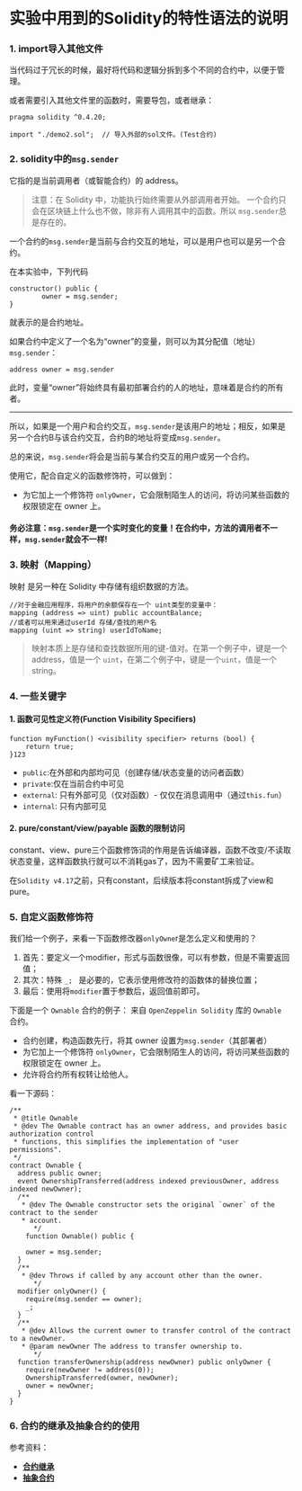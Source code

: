 # 实验中用到的Solidity的特性语法的说明

### 1. import导入其他文件

 当代码过于冗长的时候，最好将代码和逻辑分拆到多个不同的合约中，以便于管理。 

或者需要引入其他文件里的函数时，需要导包，或者继承：

```tsx
pragma solidity ^0.4.20;
 
import "./demo2.sol";  // 导入外部的sol文件。(Test合约)
```

### 2. solidity中的`msg.sender`

它指的是当前调用者（或智能合约）的 address。

> 注意：在 Solidity 中，功能执行始终需要从外部调用者开始。 一个合约只会在区块链上什么也不做，除非有人调用其中的函数。所以 `msg.sender`总是存在的。

一个合约的`msg.sender`是当前与合约交互的地址，可以是用户也可以是另一个合约。

在本实验中，下列代码

```tsx
constructor() public {
        owner = msg.sender;
}
```

就表示的是合约地址。

如果合约中定义了一个名为“owner”的变量，则可以为其分配值（地址）`msg.sender`：

    address owner = msg.sender
此时，变量“owner”将始终具有最初部署合约的人的地址，意味着是合约的所有者。

---

所以，如果是一个用户和合约交互，`msg.sender`是该用户的地址；相反，如果是另一个合约B与该合约交互，合约B的地址将变成`msg.sender`。

总的来说，`msg.sender`将会是当前与某合约交互的用户或另一个合约。

使用它，配合自定义的函数修饰符，可以做到：

- 为它加上一个修饰符 `onlyOwner`，它会限制陌生人的访问，将访问某些函数的权限锁定在 owner 上。

#### **务必注意：`msg.sender`是一个实时变化的变量！在合约中，方法的调用者不一样，`msg.sender`就会不一样!** 

### 3. 映射（Mapping）

映射 是另一种在 Solidity 中存储有组织数据的方法。

```tsx
//对于金融应用程序，将用户的余额保存在一个 uint类型的变量中：
mapping (address => uint) public accountBalance;
//或者可以用来通过userId 存储/查找的用户名
mapping (uint => string) userIdToName;
```

> 映射本质上是存储和查找数据所用的键-值对。在第一个例子中，键是一个 address，值是一个 `uint`，在第二个例子中，键是一个`uint`，值是一个 string。

### 4. 一些关键字

#### 1. 函数可见性定义符(Function Visibility Specifiers)

```
function myFunction() <visibility specifier> returns (bool) {
    return true;
}123
```

- `public`:在外部和内部均可见（创建存储/状态变量的访问者函数）
- `private`:仅在当前合约中可见
- `external`: 只有外部可见（仅对函数）- 仅仅在消息调用中（通过`this.fun`）
- `internal`: 只有内部可见

#### 2. pure/constant/view/payable 函数的限制访问

constant、view、pure三个函数修饰词的作用是告诉编译器，函数不改变/不读取状态变量，这样函数执行就可以不消耗gas了，因为不需要矿工来验证。

在`Solidity v4.17`之前，只有constant，后续版本将constant拆成了view和pure。

### 5. 自定义函数修饰符
我们给一个例子，来看一下函数修改器`onlyOwne`r是怎么定义和使用的？
1. 首先：要定义一个modifier，形式与函数很像，可以有参数，但是不需要返回值；
2. 其次：特殊  `_; ` 是必要的，它表示使用修改符的函数体的替换位置；
3. 最后：使用将`modifier`置于参数后，返回值前即可。 

下面是一个 `Ownable` 合约的例子： 来自 `OpenZeppelin Solidity` 库的 `Ownable `合约。 

- 合约创建，构造函数先行，将其 owner 设置为`msg.sender`（其部署者）
- 为它加上一个修饰符 `onlyOwner`，它会限制陌生人的访问，将访问某些函数的权限锁定在 owner 上。
- 允许将合约所有权转让给他人。

看一下源码：

```tsx
/**
 * @title Ownable
 * @dev The Ownable contract has an owner address, and provides basic authorization control
 * functions, this simplifies the implementation of "user permissions".
 */
contract Ownable {
  address public owner;
  event OwnershipTransferred(address indexed previousOwner, address indexed newOwner);
  /**
   * @dev The Ownable constructor sets the original `owner` of the contract to the sender
   * account.
      */
    function Ownable() public {

    owner = msg.sender;
  }
  /**
   * @dev Throws if called by any account other than the owner.
      */
  modifier onlyOwner() {
    require(msg.sender == owner);
    _;
  }
  /**
   * @dev Allows the current owner to transfer control of the contract to a newOwner.
   * @param newOwner The address to transfer ownership to.
      */
  function transferOwnership(address newOwner) public onlyOwner {
    require(newOwner != address(0));
    OwnershipTransferred(owner, newOwner);
    owner = newOwner;
  }
}
```

### 6. 合约的继承及抽象合约的使用

参考资料： 

- [**合约继承**](https://blog.csdn.net/qq_33829547/article/details/80395355 )
- [**抽象合约**](https://blog.csdn.net/qq_33829547/article/details/80399117 )




